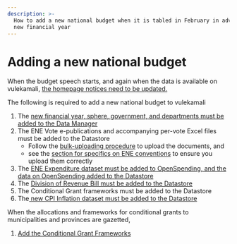```yaml
---
description: >-
  How to add a new national budget when it is tabled in February in advance of a
  new financial year
---
```


# Adding a new national budget

When the budget speech starts, and again when the data is available on vulekamali, [the homepage notices need to be updated.](update-the-homepage-state.md)

The following is required to add a new national budget to vulekamali

1. The [new financial year, sphere, government, and departments must be added to the Data Manager](adding-new-year-sphere-government-departments.md)
2. The ENE Vote e-publications and accompanying per-vote Excel files must be added to the Datastore
   * Follow the [bulk-uploading procedure](../../operations-actions/adding-modifying-information-on-the-site/bulk-uploading-department-specific-documents.md) to upload the documents, and
   * see the [section for specifics on ENE conventions](../../operations-actions/adding-modifying-information-on-the-site/bulk-uploading-department-specific-documents.md#estimates-of-national-expenditure-vote-chapters) to ensure you upload them correctly
3. The [ENE Expenditure dataset must be added to OpenSpending, and the data on OpenSpending added  to the Datastore](../../operations-actions/adding-modifying-information-on-the-site/adding-structured-fiscal-data-to-openspending.md#estimates-of-national-expenditure)
4. The [Division of Revenue Bill must be added to the Datastore](adding-a-new-division-of-revenue-bill.md)
5. The Conditional Grant frameworks must be added to the Datastore
6. The[ new CPI Inflation dataset must be added to the Datastore](adding-cpi-inflation-data.md)

When the allocations and frameworks for conditional grants to municipalities and provinces are gazetted,

1. [Add the Conditional Grant Frameworks](adding-conditional-grant-frameworks.md)



